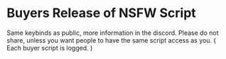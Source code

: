 # Buyers Release of NSFW Script

Same keybinds as public, more information in the discord.
Please do not share, unless you want people to have the same script access as you. ( Each buyer script is logged. )
